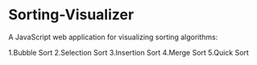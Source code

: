 # Sorting-Visualizer

A JavaScript web application for visualizing sorting algorithms:
 
  1.Bubble Sort
  2.Selection Sort
  3.Insertion Sort
  4.Merge Sort
  5.Quick Sort
